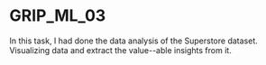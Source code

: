# GRIP_ML_03
In this task, I had done the data analysis of the Superstore dataset. Visualizing data and extract the value--able insights from it.  
